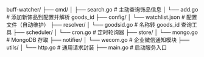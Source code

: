buff-watcher/
├── cmd/
│   ├── search.go        # 主动查询饰品信息
│   └── add.go           # 添加新饰品到配置并解析 goods_id
├── config/
│   └── watchlist.json   # 配置文件（自动维护）
├── resolver/
│   └── goodsid.go       # 名称转 goods_id 查询工具
├── scheduler/
│   └── cron.go          # 定时轮询器
├── store/
│   └── mongo.go         # MongoDB 存取
├── notifier/
│   └── wecom.go         # 企业微信通知模块
├── utils/
│   └── http.go          # 通用请求封装
├── main.go              # 启动服务入口